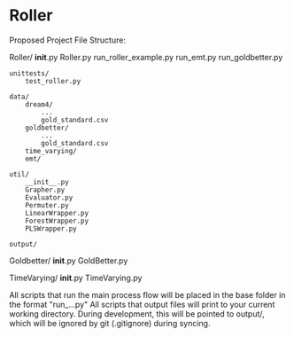 Roller
======
Proposed Project File Structure:

Roller/
	__init__.py
	Roller.py
	run_roller_example.py
	run_emt.py
	run_goldbetter.py
	
	unittests/
		test_roller.py
		
	data/
		dream4/
			...
			gold_standard.csv
		goldbetter/
			...
			gold_standard.csv
		time_varying/
		emt/
	
	util/
		__init__.py
		Grapher.py
		Evaluator.py
		Permuter.py
		LinearWrapper.py
		ForestWrapper.py
		PLSWrapper.py
	
	output/
	
	
	
Goldbetter/
	__init__.py
	GoldBetter.py

TimeVarying/
	__init__.py
	TimeVarying.py
	
All scripts that run the main process flow will be placed in the base folder in the format "run_...py"
All scripts that output files will print to your current working directory. During development, this will be pointed to output/, which will be ignored by git (.gitignore) during syncing.


